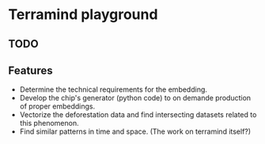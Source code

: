
# Terramind playground



## TODO


## Features
<!-- Embeddings have 16x16 patches so we shoud consider usecases that works on this scale 16x16px is 160x160m of Sentinel-2 -->
<!-- I think we should focuse more on problem that we wan to solve rather than preparing technical solution, so if we come up with something worthwhile, we will work it out technically.-->
<!-- The example of deforestation we discussed is quite good, but let's think about it. -->
<!-- We can look what community already figured out here: https://huggingface.co/spaces/ibm-esa-geospatial/challenge/discussions -->
<!-- I propose: Lets test on small example, one S-2 Sentinel-2 image using terratorch library and look how embeddings dimension, computation time, and decide what we can do with that -->


- Determine the technical requirements for the embedding.
- Develop the chip's generator (python code) to on demande production of proper embeddings.
- Vectorize the deforestation data and find intersecting datasets related to this phenomenon.
- Find similar patterns in time and space. (The work on terramind itself?)
